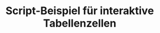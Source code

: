 ---
layout: article
title: Script-Beispiel für interaktive Tabellenzellen
description: 
  - Durch dieses Script-Beispiel können Sie zwischen mehreren Bildschirmen wechseln und diese somit verwalten, indem Sie auf eine interaktive Tabellenzelle klicken.
lang: de
weight: 50
isDraft: false
ref: Script_Cell_Tab
category:
  - Script
  - Scripting
image: Script_Cell_Tab_EN.png
download: Script_Cell_Tab_EN.pbmx
overview_description:
overview_benefits:
overview_data_sources:
---